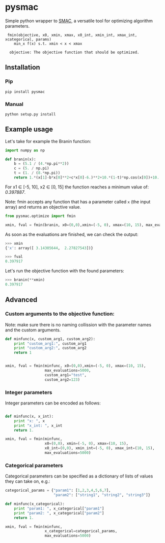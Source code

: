 pysmac
======

Simple python wrapper to [SMAC](http://www.cs.ubc.ca/labs/beta/Projects/SMAC/), a versatile tool for optimizing algorithm parameters.

```
 fmin(objective, x0, xmin, xmax, x0_int, xmin_int, xmax_int, xcategorical, params)
    min_x f(x) s.t. xmin < x < xmax
    
  objective: The objective function that should be optimized.
```

Installation
------------

### Pip

```
pip install pysmac
```


### Manual

```
python setup.py install
```
 
Example usage
-------------

Let's take for example the Branin function:
```python
import numpy as np

def branin(x):
    b = (5.1 / (4.*np.pi**2))
    c = (5. / np.pi)
    t = (1. / (8.*np.pi))
    return 1.*(x[1]-b*x[0]**2+c*x[0]-6.)**2+10.*(1-t)*np.cos(x[0])+10.
```
For x1 ∈ [-5, 10], x2 ∈ [0, 15] the function reaches a minimum value of: *0.397887*.

Note: fmin accepts any function that has a parameter called `x` (the input array) and returns an objective value.

```python
from pysmac.optimize import fmin

xmin, fval = fmin(branin, x0=(0,0),xmin=(-5, 0), xmax=(10, 15), max_evaluations=5000)
```
As soon as the evaluations are finished, we can check the output:
```python
>>> xmin
{'x': array([ 3.14305644,  2.27827543])}

>>> fval
0.397917
```

Let's run the objective function with the found parameters:
```python
>>> branin(**xmin)
0.397917
```

Advanced
--------

### Custom arguments to the objective function:

Note: make sure there is no naming collission with the parameter names and the custom arguments.

```python
def minfunc(x, custom_arg1, custom_arg2):
    print "custom_arg1:", custom_arg1
    print "custom_arg2:", custom_arg2
    return 1


xmin, fval = fmin(minfunc, x0=(0,0),xmin=(-5, 0), xmax=(10, 15),
                  max_evaluations=5000,
                  custom_arg1="test",
                  custom_arg2=123)
```


### Integer parameters
Integer parameters can be encoded as follows:
```python

def minfunc(x, x_int):
    print "x: ", x
    print "x_int: ", x_int
    return 1.

xmin, fval = fmin(minfunc,
                  x0=(0,0), xmin=(-5, 0), xmax=(10, 15),
                  x0_int=(0,0), xmin_int=(-5, 0), xmax_int=(10, 15),
                  max_evaluations=5000)
```


### Categorical parameters

Categorical parameters can be specified as a dictionary of lists of values they can take on, e.g.:
```python
categorical_params = {"param1": [1,2,3,4,5,6,7],
                      "param2": ["string1", "string2", "string3"]}

def minfunc(x_categorical):
    print "param1: ", x_categorical["param1"]
    print "param2: ", x_categorical["param2"]
    return 1.

xmin, fval = fmin(minfunc,
                  x_categorical=categorical_params,
                  max_evaluations=5000)
```

